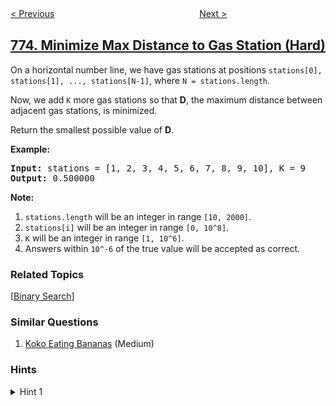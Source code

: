<!--|This file generated by command(leetcode description); DO NOT EDIT.    |-->
<!--+----------------------------------------------------------------------+-->
<!--|@author    openset <openset.wang@gmail.com>                           |-->
<!--|@link      https://github.com/openset                                 |-->
<!--|@home      https://github.com/openset/leetcode                        |-->
<!--+----------------------------------------------------------------------+-->

[< Previous](../sliding-puzzle "Sliding Puzzle")
　　　　　　　　　　　　　　　　
[Next >](../global-and-local-inversions "Global and Local Inversions")

## [774. Minimize Max Distance to Gas Station (Hard)](https://leetcode.com/problems/minimize-max-distance-to-gas-station "最小化去加油站的最大距离")

<p>On a horizontal number line, we have gas stations at positions <code>stations[0], stations[1], ..., stations[N-1]</code>, where <code>N = stations.length</code>.</p>

<p>Now, we add <code>K</code> more gas stations so that <strong>D</strong>, the maximum distance between adjacent gas stations, is minimized.</p>

<p>Return the smallest possible value of <strong>D</strong>.</p>

<p><strong>Example:</strong></p>

<pre>
<strong>Input:</strong> stations = [1, 2, 3, 4, 5, 6, 7, 8, 9, 10], K = 9
<strong>Output:</strong> 0.500000
</pre>

<p><strong>Note:</strong></p>

<ol>
	<li><code>stations.length</code> will be an integer in range <code>[10, 2000]</code>.</li>
	<li><code>stations[i]</code> will be an integer in range <code>[0, 10^8]</code>.</li>
	<li><code>K</code> will be an integer in range <code>[1, 10^6]</code>.</li>
	<li>Answers within <code>10^-6</code> of the true value will be accepted as correct.</li>
</ol>

### Related Topics
  [[Binary Search](../../tag/binary-search/README.md)]

### Similar Questions
  1. [Koko Eating Bananas](../koko-eating-bananas) (Medium)

### Hints
<details>
<summary>Hint 1</summary>
Use a binary search.  We'll binary search the monotone function "possible(D) = can we use K or less gas stations to ensure each adjacent distance between gas stations is at most D?"
</details>
